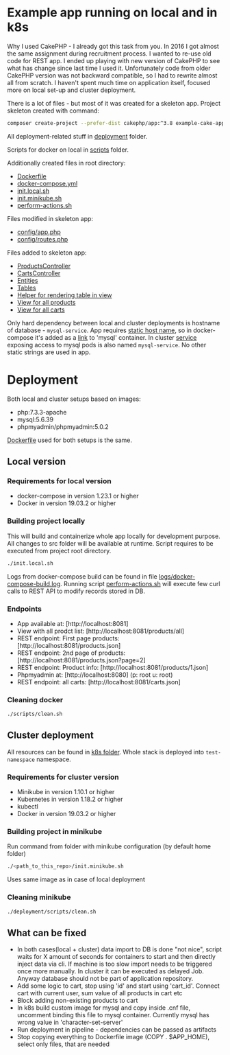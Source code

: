 # Example app running on local and in k8s

Why I used CakePHP - I already got this task from you. In 2016 I got almost the same assignment during recruitment process. I wanted to re-use old code for REST app. I ended up playing with new version of CakePHP to see what has change since last time I used it. Unfortunately code from older CakePHP version was not backward compatible, so I had to rewrite almost all from scratch. I haven't spent much time on application itself, focused more on local set-up and cluster deployment.

There is a lot of files - but most of it was created for a skeleton app. Project skeleton created with command:
```bash
composer create-project --prefer-dist cakephp/app:^3.8 example-cake-app
```
All deployment-related stuff in [deployment](deployment) folder.

Scripts for docker on local in [scripts](scripts) folder.

Additionally created files in root directory:
- [Dockerfile](Dockerfile)
- [docker-compose.yml](docker-compose.yml)
- [init.local.sh](init.local.sh)
- [init.minikube.sh](init.minikube.sh)
- [perform-actions.sh](scripts/perform-actions.sh)

Files modified in skeleton app:
- [config/app.php](config/app.php)
- [config/routes.php](config/routes.php)

Files added to skeleton app:
- [ProductsController](src/Controller/ProductsController.php)
- [CartsController](src/Controller/CartsController.php)
- [Entities](src/Model/Entity)
- [Tables](src/Model/Table)
- [Helper for rendering table in view](src/View/Helper/TableHelper.php)
- [View for all products](src/Template/Products/all.ctp)
- [View for all carts](src/Template/Carts/all.ctp)

Only hard dependency between local and cluster deployments is hostname of database - `mysql-service`. App requires [static host name](config/app.php#L259), so in docker-compose it's added as a [link](docker-compose.yml#L15) to 'mysql' container. In cluster [service](deployment/k8s/service-mysql.yml#L4) exposing access to mysql pods is also named `mysql-service`. No other static strings are used in app.

# Deployment

Both local and cluster setups based on images:
- php:7.3.3-apache
- mysql:5.6.39
- phpmyadmin/phpmyadmin:5.0.2

[Dockerfile](Dockerfile) used for both setups is the same.

## Local version

### Requirements for local version

- docker-compose in version 1.23.1 or higher
- Docker in version 19.03.2 or higher

### Building project locally
 
This will build and containerize whole app locally for development purpose. All changes to src folder will be available at runtime. Script requires to be executed from project root directory.
```bash
./init.local.sh
```
Logs from docker-compose build can be found in file [logs/docker-compose-build.log](logs/docker-compose-build.log).
Running script [perform-actions.sh](scripts/perform-actions.sh) will execute few curl calls to REST API to modify records stored in DB. 

### Endpoints

- App available at: [http://localhost:8081]
- View with all prodct list: [http://localhost:8081/products/all]
- REST endpoint: First page products: [http://localhost:8081/products.json]
- REST endpoint: 2nd page of products: [http://localhost:8081/products.json?page=2]
- REST endpoint: Product info: [http://localhost:8081/products/1.json]
- Phpmyadmin at: [http://localhost:8080] (p: root u: root)
- REST endpoint: all carts: [http://localhost:8081/carts.json]

### Cleaning docker

```bash
./scripts/clean.sh
```

## Cluster deployment

All resources can be found in [k8s folder](deployment/k8s). Whole stack is deployed into `test-namespace` namespace. 

### Requirements for cluster version

- Minikube in version 1.10.1 or higher
- Kubernetes in version 1.18.2 or higher
- kubectl
- Docker in version 19.03.2 or higher

### Building project in minikube

Run command from folder with minikube configuration (by default home folder)
```bash
./<path_to_this_repo>/init.minikube.sh
```
Uses same image as in case of local deployment

### Cleaning minikube

```bash
./deployment/scripts/clean.sh
```

## What can be fixed
- In both cases(local + cluster) data import to DB is done "not nice", script waits for X amount of seconds for containers to start and then directly inject data via cli. If machine is too slow import needs to be triggered once more manually. In cluster it can be executed as delayed Job. Anyway database should not be part of application repository.
- Add some logic to cart, stop using 'id' and start using 'cart_id'. Connect cart with current user, sum value of all products in cart etc
- Block adding non-existing products to cart
- In k8s build custom image for mysql and copy inside .cnf file, uncomment binding this file to mysql container. Currently mysql has wrong value in 'character-set-server'
- Run deployment in pipeline - dependencies can be passed as artifacts
- Stop copying everything to Dockerfile image (COPY . $APP_HOME), select only files, that are needed
